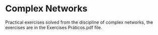 # Complex Networks

 Practical exercises solved from the discipline of complex networks, the exercises are in the Exercises Práticos.pdf file.
